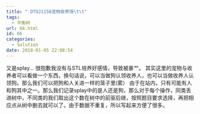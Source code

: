 ```yaml
---
title: " DTOJ1156宠物收养场\t\t"
tags:
  - 平衡树
url: 66.html
id: 66
categories:
  - Solution
date: 2018-01-05 22:08:54
---
```


又是splay... 很抱歉我没有与STL培养好感情，导致被暴艹。 其实这里的宠物与收养者可以看做一个东西，换句话说，可以当做狗认领收养人，也可以当做收养人认领狗。那么我们可以把狗和人关进一样的笼子里(雾） 由于在站内，只有可能有人和狗其中之一。那么我们记录splay中的是人还是狗，那么对于每个操作，同类丢进树中，不同类的我们取出这个数在树中的前驱后继，按照题目要求选择，再把相应点从树中删去就可以了。由于数据不重复，所以写起来方便了很多。